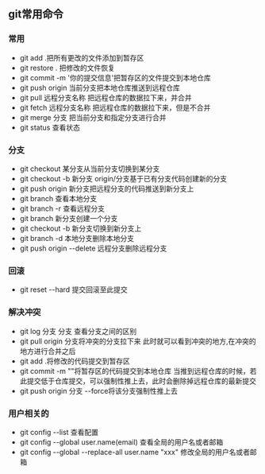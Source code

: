 ## git常用命令
### 常用
- git add .把所有更改的文件添加到暂存区
- git restore . 把修改的文件恢复
- git commit -m '你的提交信息'把暂存区的文件提交到本地仓库
- git push origin 当前分支把本地仓库推送到远程仓库
- git pull 远程分支名称 把远程仓库的数据拉下来，并合并
- git fetch 远程分支名称 把远程仓库的数据拉下来，但是不合并
- git merge 分支 把当前分支和指定分支进行合并
- git status 查看状态
### 分支
- git checkout 某分支从当前分支切换到某分支
- git checkout -b 新分支 origin/分支基于已有分支代码创建新的分支
- git push origin 新分支把远程分支的代码推送到新分支上
- git branch 查看本地分支
- git branch -r 查看远程分支
- git branch 新分支创建一个分支
- git checkout -b 新分支切换到新分支上
- git branch -d 本地分支删除本地分支
- git push origin --delete 远程分支删除远程分支
### 回滚
- git reset --hard 提交回滚至此提交

### 解决冲突
- git log 分支 分支 查看分支之间的区别
- git pull origin 分支将冲突的分支拉下来
此时就可以看到冲突的地方,在冲突的地方进行合并之后
- git add .将修改的代码提交到暂存区
- git commit -m ""将暂存区的代码提交到本地仓库
当推到远程仓库的时候，若此提交低于仓库提交，可以强制性推上去，此时会删除掉远程仓库的最新提交
- git push origin 分支 --force将该分支强制性推上去

### 用户相关的
- git config --list 查看配置
- git config --global user.name(email) 查看全局的用户名或者邮箱
- git config --global --replace-all user.name "xxx" 修改全局的用户名或者邮箱
